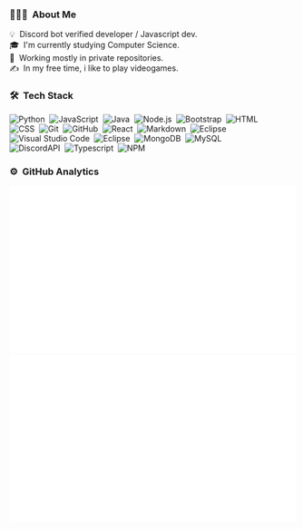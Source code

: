<!-- ## 👋 &nbsp;Hey there! I'm Grits -->

### 👨🏻‍💻 &nbsp;About Me

💡 &nbsp;Discord bot verified developer / Javascript dev.\
🎓 &nbsp;I'm currently studying Computer Science.\
🔨 &nbsp;Working mostly in private repositories.\
✍️ &nbsp;In my free time, i like to play videogames.
### 🛠 &nbsp;Tech Stack

![Python](https://img.shields.io/badge/-Python-05122A?style=flat&logo=python)&nbsp;
![JavaScript](https://img.shields.io/badge/-JavaScript-05122A?style=flat&logo=javascript)&nbsp;
![Java](https://img.shields.io/badge/-Java-05122A?style=flat&logo=Java&logoColor=FFA518)&nbsp;
![Node.js](https://img.shields.io/badge/-Node.js-05122A?style=flat&logo=node.js)&nbsp;
![Bootstrap](https://img.shields.io/badge/-Bootstrap-05122A?style=flat&logo=bootstrap&logoColor=563D7C)&nbsp;
![HTML](https://img.shields.io/badge/-HTML-05122A?style=flat&logo=HTML5)\
![CSS](https://img.shields.io/badge/-CSS-05122A?style=flat&logo=CSS3&logoColor=1572B6)&nbsp;
![Git](https://img.shields.io/badge/-Git-05122A?style=flat&logo=git)&nbsp;
![GitHub](https://img.shields.io/badge/-GitHub-05122A?style=flat&logo=github)&nbsp;
![React](https://img.shields.io/badge/-React-05122A?style=flat&logo=react)&nbsp;
![Markdown](https://img.shields.io/badge/-Markdown-05122A?style=flat&logo=markdown)&nbsp;
![Eclipse](https://img.shields.io/badge/-Eclipse-05122A?style=flat&logo=eclipse-ide&logoColor=2C2255)\
![Visual Studio Code](https://img.shields.io/badge/-Visual%20Studio%20Code-05122A?style=flat&logo=visual-studio-code&logoColor=007ACC)&nbsp;
![Eclipse](https://img.shields.io/badge/-Eclipse-05122A?style=flat&logo=eclipse-ide&logoColor=2C2255)&nbsp;
![MongoDB](https://img.shields.io/badge/-MongoDB-05122A?style=flat&logo=mongodb)&nbsp;
![MySQL](https://img.shields.io/badge/-MySQL-05122A?style=flat&logo=mysql)\
![DiscordAPI](https://img.shields.io/badge/-DiscordAPI-05122A?style=flat&logo=discord)&nbsp;
![Typescript](https://img.shields.io/badge/-TypeScript-05122A?style=flat&logo=typescript)&nbsp;
![NPM](https://img.shields.io/badge/-NPM-05122A?style=flat&logo=npm)&nbsp;

### ⚙️ &nbsp;GitHub Analytics


![](https://github.com/PineAppleGrits/PineAppleGrits/blob/main/overview.svg)
![](https://github.com/PineAppleGrits/PineAppleGrits/blob/main/languages.svg)
